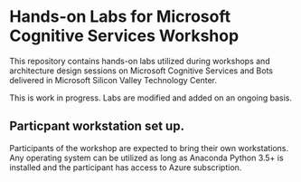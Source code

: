 # Hands-on Labs for Microsoft Cognitive Services Workshop
This repository contains hands-on labs utilized during workshops and architecture design sessions on Microsoft Cognitive Services and Bots delivered in Microsoft Silicon Valley Technology Center.

This is work in progress. Labs are modified and added on an ongoing basis. 

## Particpant workstation set up.

Participants of the workshop are expected to bring their own workstations. Any operating system can be utilized as long as Anaconda Python 3.5+ is installed and the participant has access to Azure subscription.


